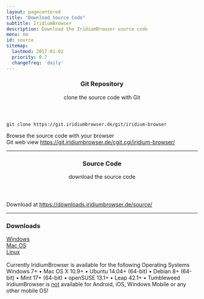 ```yaml
---
layout: pagecentered
title: "Download Source Code"
subtitle: IridiumBrowser
description: Download the IridiumBrowser source code
menu: no
id: source
sitemap:
  lastmod: 2017-01-02
  priority: 0.7
  changefreq: 'daily'
---
```


<div class="icon dl fa-github"></div>
<header>
	<h3>Git Repository</h3>
	<p>clone the source code with Git</p>
</header>

	git clone https://git.iridiumbrowser.de/git/iridium-browser

<p>Browse the source code with your browser<br/>
Git web view <a href="https://git.iridiumbrowser.de/cgit.cgi/iridium-browser/" target="_blank">https://git.iridiumbrowser.de/cgit.cgi/iridium-browser/</a></p>

<hr>

<div class="icon dl fa-code"></div>
<header>
	<h3>Source Code</h3>
	<p>download the source code</p>
</header>
<p>Download at <a href="https://downloads.iridiumbrowser.de/source/" target="_blank">https://downloads.iridiumbrowser.de/source/</a></p>

<hr>

<div class="container 75%">
	<div class="row">
		<div class="12u$ align-center"><h3>Downloads</h3></div>
		<div class="4u 12u$(small)"><a class="button small fit icon fa-windows" href="windows.html" title="Windows Download Page">Windows</a></div>
		<div class="4u 12u$(small)"><a class="button small fit icon fa-apple" href="mac_os.html" title="Mac OS Download Page">Mac OS</a></div>
		<div class="4u 12u$(small)"><a class="button small fit icon fa-linux" href="linux.html" title="Linux Download Page"> Linux</a></div>
	</div>
</div>
<br/>
Currently IridiumBrowser is available for the following Operating Systems<br/>
<span class="os-text">
Windows 7+ &#8226; 
 Mac OS X 10.9+ &#8226; 
 Ubuntu 14.04+ (64-bit) &#8226; 
 Debian 8+ (64-bit) &#8226; 
 Mint 17+ (64-bit) &#8226;
 openSUSE 13.1+ &#8226; Leap 42.1+ &#8226; Tumbleweed<br/>
</span>
<span class="fa fa-warning"></span> IridiumBrowser is <u>not</u> available for Android, iOS, Windows Mobile or any other mobile OS!

